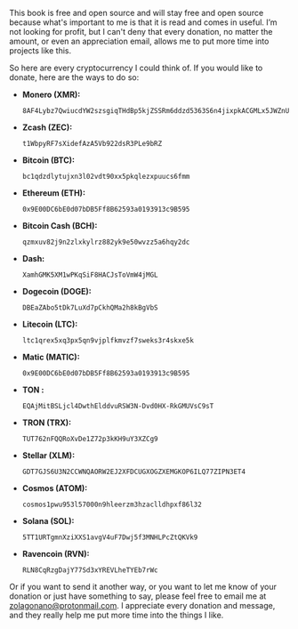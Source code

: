 This book is free and open source and will stay free and open source because what's important to me is that it is read and comes in useful. I’m not looking for profit, but I can't deny that every donation, no matter the amount, or even an appreciation email, allows me to put more time into projects like this.

So here are every cryptocurrency I could think of. If you would like to donate, here are the ways to do so:

- **Monero (XMR):**
  ```
  8AF4Lybz7QwiucdYW2szsgiqTHdBp5kjZSSRm6ddzd5363S6n4jixpkACGMLx5JWZnUR5MnGF7cMoidjppruAvLvMe2ovHZ
  ```

- **Zcash (ZEC):**
  ```
  t1WbpyRF7sXidefAzA5Vb922dsR3PLe9bRZ
  ```

- **Bitcoin (BTC):**
  ```
  bc1qdzdlytujxn3l02vdt90xx5pkqlezxpuucs6fmm
  ```

- **Ethereum (ETH):**
  ```
  0x9E00DC6bE0d07bDB5Ff8B62593a0193913c9B595
  ```

- **Bitcoin Cash (BCH):**
  
  ```
  qzmxuv82j9n2zlxkylrz882yk9e50wvzz5a6hqy2dc
  ```
  
- **Dash:**
  ```
  XamhGMK5XM1wPKqSiF8HACJsToVmW4jMGL
  ```

- **Dogecoin (DOGE):**
  ```
  DBEaZAbo5tDk7LuXd7pCkhQMa2h8kBgVbS
  ```

- **Litecoin (LTC):**
  ```
  ltc1qrex5xq3px5qn9vjplfkmvzf7sweks3r4skxe5k
  ```

- **Matic (MATIC):**
  ```
  0x9E00DC6bE0d07bDB5Ff8B62593a0193913c9B595
  ```

- **TON :**
  
  ```
  EQAjMitBSLjcl4DwthElddvuRSW3N-Dvd0HX-RkGMUVsC9sT
  ```
  
- **TRON (TRX):**
  ```
  TUT762nFQQRoXvDe1Z72p3kKH9uY3XZCg9
  ```

- **Stellar (XLM):**
  ```
  GDT7GJS6U3N2CCWNQAORW2EJ2XFDCUGXOGZXEMGKOP6ILQ77ZIPN3ET4
  ```

- **Cosmos (ATOM):**
  ```
  cosmos1pwu953l57000n9hleerzm3hzaclldhpxf86l32
  ```

- **Solana (SOL):**
  ```
  5TT1URTgmnXziXXS1avgV4uF7Dwj5f3MNHLPcZtQKVk9
  ```

- **Ravencoin (RVN):**
  ```
  RLN8CqRzgDajY77Sd3xYREVLheTYEb7rWc
  ```

Or if you want to send it another way, or you want to let me know of your donation or just have something to say, please feel free to email me at [zolagonano@protonmail.com](mailto:zolagonano@protonmail.com). I appreciate every donation and message, and they really help me put more time into the things I like.
